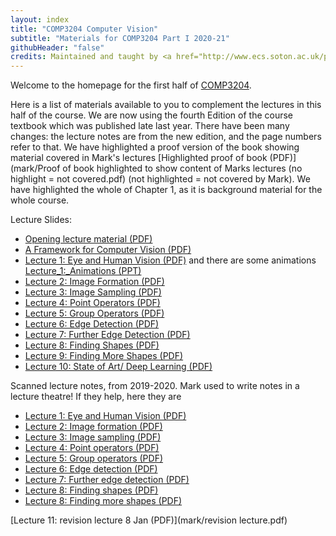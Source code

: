 ```yaml
---
layout: index
title: "COMP3204 Computer Vision"
subtitle: "Materials for COMP3204 Part I 2020-21"
githubHeader: "false"
credits: Maintained and taught by <a href="http://www.ecs.soton.ac.uk/people/msn">Professor Mark Nixon</a>
---
```


Welcome to the homepage for the first half of [COMP3204](https://secure.ecs.soton.ac.uk/module/COMP3204).

Here is a list of materials available to you to complement the lectures in this half of the course. We are now using the fourth Edition of the course textbook which was published late last year. There have been many changes: the lecture notes are from the new edition, and the page numbers refer to that. We have highlighted a proof version of the book showing material covered in Mark's lectures [Highlighted proof of book (PDF)](mark/Proof of book highlighted to show content of Marks lectures (no highlight = not covered.pdf) (not highlighted = not covered by Mark). We have highlighted the whole of Chapter 1, as it is background material for the whole course.

Lecture Slides:

* [Opening lecture material (PDF)](mark/First%20lecture%20comp%203204.pdf)
* [A Framework for Computer Vision (PDF)](mark/A%20Framework%20for%20Computer%20Vision-i.pdf)
* [Lecture 1: Eye and Human Vision (PDF)](mark/Lecture_1_2020.pdf) and there are some animations [Lecture_1:_Animations (PPT)](mark/Lecture_1_animations_2020.pptx)
* [Lecture 2: Image Formation (PDF)](mark/Lecture_2_2020.pdf)
* [Lecture 3: Image Sampling (PDF)](mark/Lecture_3_2020.pdf)
* [Lecture 4: Point Operators (PDF)](mark/Lecture_4_2020.pdf)
* [Lecture 5: Group Operators (PDF)](mark/Lecture_5_2020.pdf)
* [Lecture 6: Edge Detection (PDF)](mark/Lecture_6_2020.pdf)
* [Lecture 7: Further Edge Detection (PDF)](mark/Lecture_7_2020.pdf)
* [Lecture 8: Finding Shapes (PDF)](mark/Lecture_8_2020.pdf)
* [Lecture 9: Finding More Shapes (PDF)](mark/Lecture_9_2020.pdf)
* [Lecture 10: State of Art/ Deep Learning (PDF)](mark/Lecture_10_2020.pdf)

Scanned lecture notes, from 2019-2020. Mark used to write notes in a lecture theatre! If they help, here they are

* [Lecture 1: Eye and Human Vision (PDF)](mark/Lect%201%20notes%2019-20.pdf)
* [Lecture 2: Image formation (PDF)](mark/Lect%202%20notes%2019-20.pdf)
* [Lecture 3: Image sampling (PDF)](mark/Lect%203%20notes%2019-20.pdf)
* [Lecture 4: Point operators (PDF)](mark/Lect%204%20notes%2019-20.pdf)
* [Lecture 5: Group operators (PDF)](mark/Lect%205%20notes%2019-20.pdf)
* [Lecture 6: Edge detection (PDF)](mark/Lect%206%20notes%2019-20.pdf)
* [Lecture 7: Further edge detection (PDF)](mark/Lect%207%20notes%2019-20.pdf)
* [Lecture 8: Finding shapes (PDF)](mark/Lect%208%20notes%2019-20.pdf)
* [Lecture 8: Finding more shapes (PDF)](mark/Lect%209%20notes%2019-20.pdf)


[Lecture 11: revision lecture 8 Jan (PDF)](mark/revision lecture.pdf)

<!---
* [Lecture 1](mark/Lecture_1_Human_Vision.pdf)
* [Lecture 2](mark/Lecture_2_Image_formation.pdf)
* [Lecture 3](mark/Lecture_3_DiscreteFT.pdf)
* [Lecture 4](mark/Lecture_4_slides_point_operators.pdf)
* [Lecture 5](mark/Lecture_5_slides_group_operators.pdf)
* [Lecture 6](mark/Lecture_6_slides_edge_detection1.pdf)
* [Lecture 7](mark/Lecture_7_slides_further_edge_det.pdf)
* [Lecture 8](mark/Lecture_8_slides_finding_shapes.pdf)
* [Lecture 9](mark/Lecture_9_slides_finding_more_shapes.pdf)
-->

<!---
Revision Lecture
* [Jan 2019](mark/revision_lecture.pdf)
-->
<!---
I used to provide handouts for lectures, and they relate to the book's third edition, but the students suggested I need them no longer given the ppts which support the course. If you want them they are here:

* [Handout #0 (PDF)](mark/handout 0.pdf)
* [Handout #1 (PDF)](mark/handout 1.pdf)
* [Handout #2 (PDF)](mark/handout2.pdf)
* [Handout #3 (PDF)](mark/handout3.pdf)
* [Handout #4 (PDF)](mark/handout4.pdf)
* [Handout #5 (PDF)](mark/handout5.pdf)
* [Handout #6 (PDF)](mark/handout6.pdf)
* [Handout #7 (PDF)](mark/handout7.pdf)
* [Handout #8 (PDF)](mark/handout8.pdf)
* [Handout #9 (PDF)](mark/handout9.pdf)
* [Handout #10 (PDF)](mark/handout10.pdf)
* [Handout #13 (PDF)](mark/handout13.pdf)
* [Handout #14 (PDF)](mark/handout14.pdf)
 
-->
